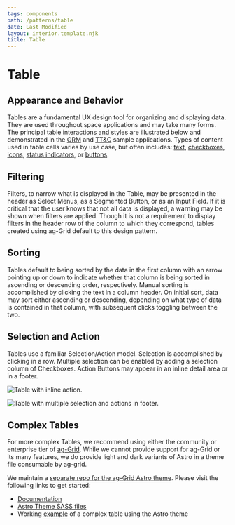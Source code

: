 ```yaml
---
tags: components
path: /patterns/table
date: Last Modified
layout: interior.template.njk
title: Table
---
```


# Table

## Appearance and Behavior

Tables are a fundamental UX design tool for organizing and displaying data. They are used throughout space applications and may take many forms. The principal table interactions and styles are illustrated below and demonstrated in the [GRM](https://grm-dashboard.astrouxds.com/) and [TT&C](https://ttc-monitor.astrouxds.com/) sample applications. Types of content used in table cells varies by use case, but often includes: [text](/design-guidelines/typography/), [checkboxes](/components/checkbox/), [icons](/components/icons-and-symbols/), [status indicators](/components/status-symbol/), or [buttons](/components/button/).

## Filtering

Filters, to narrow what is displayed in the Table, may be presented in the header as Select Menus, as a Segmented Button, or as an Input Field. If it is critical that the user knows that not all data is displayed, a warning may be shown when filters are applied. Though it is not a requirement to display filters in the header row of the column to which they correspond, tables created using ag-Grid default to this design pattern.

## Sorting

Tables default to being sorted by the data in the first column with an arrow pointing up or down to indicate whether that column is being sorted in ascending or descending order, respectively. Manual sorting is accomplished by clicking the text in a column header. On initial sort, data may sort either ascending or descending, depending on what type of data is contained in that column, with subsequent clicks toggling between the two.

## Selection and Action

Tables use a familiar Selection/Action model. Selection is accomplished by clicking in a row. Multiple selection can be enabled by adding a selection column of Checkboxes. Action Buttons may appear in an inline detail area or in a footer.

![Table with inline action.](/img/patterns/table-inline-action.png "Table with inline action.")

![Table with multiple selection and actions in footer.](/img/patterns/table-action-footer.png "Table with multiple selection and actions in footer.")

## Complex Tables

For more complex Tables, we recommend using either the community or enterprise tier of [ag-Grid](https://www.ag-grid.com/). While we cannot provide support for ag-Grid or its many features, we do provide light and dark variants of Astro in a theme file consumable by ag-grid.

We maintain a [separate repo for the ag-Grid Astro theme](https://github.com/RocketCommunicationsInc/astro-ag-Grid). Please visit the following links to get started:

- [Documentation](https://github.com/RocketCommunicationsInc/astro-ag-Grid/#astro-ag-grid-theme)
- [Astro Theme SASS files](https://github.com/RocketCommunicationsInc/astro-ag-Grid/tree/master/src/css)
- Working [example](https://astro-ag-grid-example.netlify.app/) of a complex table using the Astro theme
